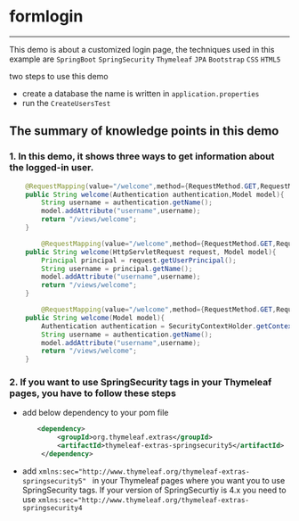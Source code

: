 # formlogin

---

This demo is about a customized login page, the techniques used in this example are `SpringBoot` `SpringSecurity` `Thymeleaf` `JPA` `Bootstrap` `CSS` `HTML5` 

two steps to use this demo
 - create a database the name is written in `application.properties`
 - run the `CreateUsersTest`
 

## The summary of knowledge points in this demo  
### 1. In this demo, it shows three ways to get information about the logged-in user.
```java
    @RequestMapping(value="/welcome",method={RequestMethod.GET,RequestMethod.POST})
    public String welcome(Authentication authentication,Model model){
        String username = authentication.getName();
        model.addAttribute("username",username);
        return "/views/welcome";
    }
```

```java
        @RequestMapping(value="/welcome",method={RequestMethod.GET,RequestMethod.POST})
    public String welcome(HttpServletRequest request, Model model){
        Principal principal = request.getUserPrincipal();
        String username = principal.getName();
        model.addAttribute("username",username);
        return "/views/welcome";
    }
```
```java
        @RequestMapping(value="/welcome",method={RequestMethod.GET,RequestMethod.POST})
    public String welcome(Model model){
        Authentication authentication = SecurityContextHolder.getContext().getAuthentication();
        String username = authentication.getName();
        model.addAttribute("username",username);
        return "/views/welcome";
    }
```
### 2. If you want to use SpringSecurity tags in your Thymeleaf pages, you have to follow these steps 
   

 - add below dependency to your pom file 
```xml
       <dependency>
            <groupId>org.thymeleaf.extras</groupId>
            <artifactId>thymeleaf-extras-springsecurity5</artifactId>
        </dependency>
```
  
 - add ```xmlns:sec="http://www.thymeleaf.org/thymeleaf-extras-springsecurity5" ``` in your Thymeleaf pages where you want you to use SpringSecurity tags. If your version of SpringSecurtiy is 4.x you need to use ```xmlns:sec="http://www.thymeleaf.org/thymeleaf-extras-springsecurity4```
 


 

